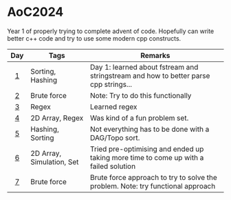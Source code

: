 # AoC2024

Year 1 of properly trying to complete advent of code.
Hopefully can write better c++ code and try to use some modern cpp constructs.

|    Day     | Tags                      | Remarks                                                                              |
|:----------:|---------------------------|--------------------------------------------------------------------------------------|
| [1](day1) | Sorting, Hashing          | Day 1: learned about fstream and stringstream and how to better parse cpp strings... |
| [2](day2) | Brute force               | Note: Try to do this functionally                                                    |
| [3](day3) | Regex                     | Learned regex                                                                        |
| [4](day4) | 2D Array, Regex           | Was kind of a fun problem set.                                                       |
| [5](day5) | Hashing, Sorting          | Not everything has to be done with a DAG/Topo sort.                                  |
| [6](day6) | 2D Array, Simulation, Set | Tried pre-optimising and ended up taking more time to come up with a failed solution |
| [7](day7) | Brute force               | Brute force approach to try to solve the problem. Note: try functional approach      |

